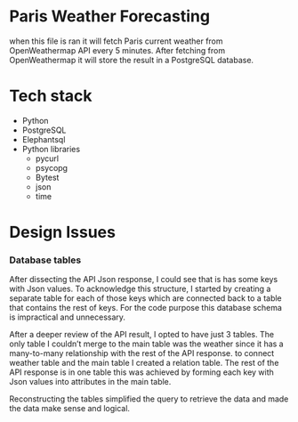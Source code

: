 # Paris Weather Forecasting 
when this file is ran it will fetch Paris current weather from OpenWeathermap API every 5 minutes. After fetching from OpenWeathermap it will store the result in a PostgreSQL database.

# Tech stack
- Python
- PostgreSQL 
- Elephantsql
- Python libraries 
  - pycurl
  - psycopg
  - Bytest
  - json
  - time
# Design Issues 
### Database tables 
After dissecting the API Json response, I could see that is has some keys with Json values.  To acknowledge this structure, I started by creating a separate table for each of those keys which are connected back to a table that contains the rest of keys. For the code purpose this database schema is impractical and unnecessary. 

After a deeper review of the API result, I opted to have just 3 tables. The only table I couldn’t merge to the main table was the weather since it has a many-to-many relationship with the rest of the API response. to connect weather table and the main table I created a relation table. The rest of the API response is in one table this was achieved by forming each key with Json values into attributes in the main table.

Reconstructing the tables simplified the query to retrieve the data and made the data make sense and logical.



